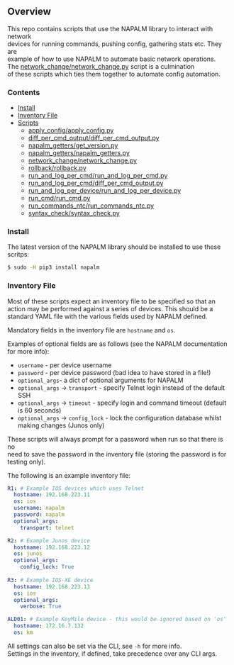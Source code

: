 
## Overview
This repo contains scripts that use the NAPALM library to interact with network  
devices for running commands, pushing config, gathering stats etc. They are  
example of how to use NAPALM to automate basic network operations.  
The [network_change/network_change.py](network_change) script is a culmination  
of these scripts which ties them together to automate config automation.  

### Contents
* [Install](#install)
* [Inventory File](#inventory-file)
* [Scripts](#scripts)
  * [apply_config/apply_config.py](apply_config)
  * [diff_per_cmd_output/diff_per_cmd_output.py](diff_per_cmd_output/)
  * [napalm_getters/get_version.py](napalm_getters/)
  * [napalm_getters/napalm_getters.py](napalm_getters/)
  * [network_change/network_change.py](network_change/)
  * [rollback/rollback.py](rollback/)
  * [run_and_log_per_cmd/run_and_log_per_cmd.py](run_and_log_per_cmd)
  * [run_and_log_per_cmd/diff_per_cmd_output.py](run_and_log_per_cmd)
  * [run_and_log_per_device/run_and_log_per_device.py](run_and_log_per_device/)
  * [run_cmd/run_cmd.py](run_cmd/)
  * [run_commands_ntc/run_commands_ntc.py](run_commands_ntc/)
  * [syntax_check/syntax_check.py](syntax_check/)


### Install
The latest version of the NAPALM library should be installed to use these scritps:
```bash
$ sudo -H pip3 install napalm
```

### Inventory File
Most of these scripts expect an inventory file to be specified so that an  
action may be performed against a series of devices. This should be a  
standard YAML file with the various fields used by NAPALM defined.  

Mandatory fields in the inventory file are `hostname` and `os`.  

Examples of optional fields are as follows (see the NAPALM documentation for 
more info):
* `username` - per device username
* `password` - per device password (bad idea to have stored in a file!)
* `optional_args`- a dict of optional arguments for NAPALM
* `optional_args` -> `transport` - specify Telnet login instead of the default SSH
* `optional_args` -> `timeout` - specify login and command timeout (default is 60 seconds)
* `optional_args` -> `config_lock` - lock the configuration database whilst making changes (Junos only)

These scripts will always prompt for a password when run so that there is no  
need to save the password in the inventory file (storing the password is for  
testing only).  

The following is an example inventory file:
```yml
R1: # Example IOS devices which uses Telnet
  hostname: 192.168.223.11
  os: ios
  username: napalm
  password: napalm
  optional_args:
    transport: telnet

R2: # Example Junos device
  hostname: 192.168.223.12
  os: junos
  optional_args:
    config_lock: True
 
R3: # Example IOS-XE device
  hostname: 192.168.223.13
  os: ios
  optional_args:
    verbose: True

ALD01: # Example KeyMile device - this would be ignored based on 'os'
  hostname: 172.16.7.132
  os: km
```
All settings can also be set via the CLI, see `-h` for more info.  
Settings in the inventory, if defined, take precedence over any CLI args.
